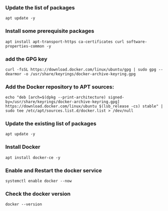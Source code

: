 ### Update the list of packages
```
apt update -y
```

### Install some prerequisite packages
```
apt install apt-transport-https ca-certificates curl software-properties-common -y
```

### add the GPG key
```
curl -fsSL https://download.docker.com/linux/ubuntu/gpg | sudo gpg --dearmor -o /usr/share/keyrings/docker-archive-keyring.gpg
```

### Add the Docker repository to APT sources:
```
echo "deb [arch=$(dpkg --print-architecture) signed-by=/usr/share/keyrings/docker-archive-keyring.gpg] https://download.docker.com/linux/ubuntu $(lsb_release -cs) stable" | sudo tee /etc/apt/sources.list.d/docker.list > /dev/null
```

### Update the existing list of packages
```
apt update -y
```

### Install Docker
```
apt install docker-ce -y
```

### Enable and Restart the docker service
```
systemctl enable docker --now
```

### Check the docker version
```
docker --version
```
